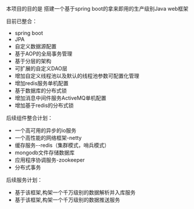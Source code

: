   本项目的目的是 搭建一个基于spring boot的拿来即用的生产级别Java web框架

目前已整合：
-    spring boot
- 	 JPA
- 	 自定义数据源配置
- 	 基于AOP的全局事务管理
- 	 基于分层的架构
-    可扩展的自定义DAO层
-	 增加自定义线程池以及默认的线程池参数可配置化管理
-	 增加redis服务单机配置
-	 基于数据库的分布式锁
-    增加消息中间件服务ActiveMQ单机配置
-	 增加基于redis的分布式锁

后续组件整合计划：
-	 一个高可用的异步的io服务
-	 一个高性能的网络框架-netty
-	 缓存服务--redis（集群模式，哨兵模式）
-	 mongodb文件存储数据库
-	 应用程序协调服务-zookeeper
-	 分布式事务

后续服务计划：
-	 基于该框架,构架一个千万级别的数据解析并入库服务
-    基于该框架,构架一个千万级别的数据推送服务

